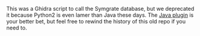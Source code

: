 This was a Ghidra script to call the Symgrate database, but we
deprecated it because Python2 is even lamer than Java these days.  The
[Java plugin](https://github.com/symgrate/symgrate-ghidra) is your
better bet, but feel free to rewind the history of this old repo if
you need to.



